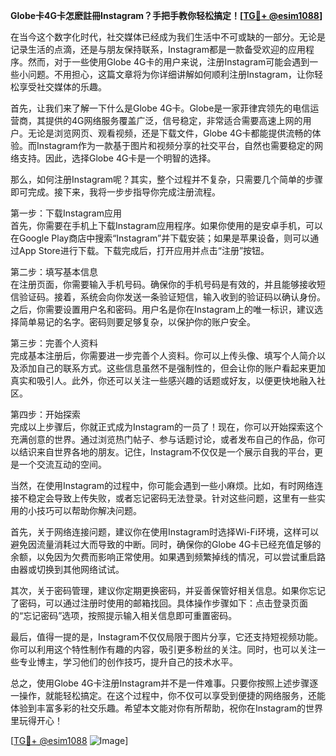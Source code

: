 **Globe卡4G卡怎麽註冊Instagram？手把手教你轻松搞定！[[TG💪+ @esim1088](https://t.me/s/esim1088)]**

在当今这个数字化时代，社交媒体已经成为我们生活中不可或缺的一部分。无论是记录生活的点滴，还是与朋友保持联系，Instagram都是一款备受欢迎的应用程序。然而，对于一些使用Globe 4G卡的用户来说，注册Instagram可能会遇到一些小问题。不用担心，这篇文章将为你详细讲解如何顺利注册Instagram，让你轻松享受社交媒体的乐趣。

首先，让我们来了解一下什么是Globe 4G卡。Globe是一家菲律宾领先的电信运营商，其提供的4G网络服务覆盖广泛，信号稳定，非常适合需要高速上网的用户。无论是浏览网页、观看视频，还是下载文件，Globe 4G卡都能提供流畅的体验。而Instagram作为一款基于图片和视频分享的社交平台，自然也需要稳定的网络支持。因此，选择Globe 4G卡是一个明智的选择。

那么，如何注册Instagram呢？其实，整个过程并不复杂，只需要几个简单的步骤即可完成。接下来，我将一步步指导你完成注册流程。

第一步：下载Instagram应用  
首先，你需要在手机上下载Instagram应用程序。如果你使用的是安卓手机，可以在Google Play商店中搜索“Instagram”并下载安装；如果是苹果设备，则可以通过App Store进行下载。下载完成后，打开应用并点击“注册”按钮。

第二步：填写基本信息  
在注册页面，你需要输入手机号码。确保你的手机号码是有效的，并且能够接收短信验证码。接着，系统会向你发送一条验证短信，输入收到的验证码以确认身份。之后，你需要设置用户名和密码。用户名是你在Instagram上的唯一标识，建议选择简单易记的名字。密码则要足够复杂，以保护你的账户安全。

第三步：完善个人资料  
完成基本注册后，你需要进一步完善个人资料。你可以上传头像、填写个人简介以及添加自己的联系方式。这些信息虽然不是强制性的，但会让你的账户看起来更加真实和吸引人。此外，你还可以关注一些感兴趣的话题或好友，以便更快地融入社区。

第四步：开始探索  
完成以上步骤后，你就正式成为Instagram的一员了！现在，你可以开始探索这个充满创意的世界。通过浏览热门帖子、参与话题讨论，或者发布自己的作品，你可以结识来自世界各地的朋友。记住，Instagram不仅仅是一个展示自我的平台，更是一个交流互动的空间。

当然，在使用Instagram的过程中，你可能会遇到一些小麻烦。比如，有时网络连接不稳定会导致上传失败，或者忘记密码无法登录。针对这些问题，这里有一些实用的小技巧可以帮助你解决问题。

首先，关于网络连接问题，建议你在使用Instagram时选择Wi-Fi环境，这样可以避免因流量消耗过大而导致的中断。同时，确保你的Globe 4G卡已经充值足够的余额，以免因为欠费而影响正常使用。如果遇到频繁掉线的情况，可以尝试重启路由器或切换到其他网络试试。

其次，关于密码管理，建议你定期更换密码，并妥善保管好相关信息。如果你忘记了密码，可以通过注册时使用的邮箱找回。具体操作步骤如下：点击登录页面的“忘记密码”选项，按照提示输入相关信息即可重置密码。

最后，值得一提的是，Instagram不仅仅局限于图片分享，它还支持短视频功能。你可以利用这个特性制作有趣的内容，吸引更多粉丝的关注。同时，也可以关注一些专业博主，学习他们的创作技巧，提升自己的技术水平。

总之，使用Globe 4G卡注册Instagram并不是一件难事。只要你按照上述步骤逐一操作，就能轻松搞定。在这个过程中，你不仅可以享受到便捷的网络服务，还能体验到丰富多彩的社交乐趣。希望本文能对你有所帮助，祝你在Instagram的世界里玩得开心！

[[TG💪+ @esim1088](https://t.me/s/esim1088) ![Image](https://i.postimg.cc/4NQfJmqS/Snipaste-2025-05-13-00-14-12.png)]